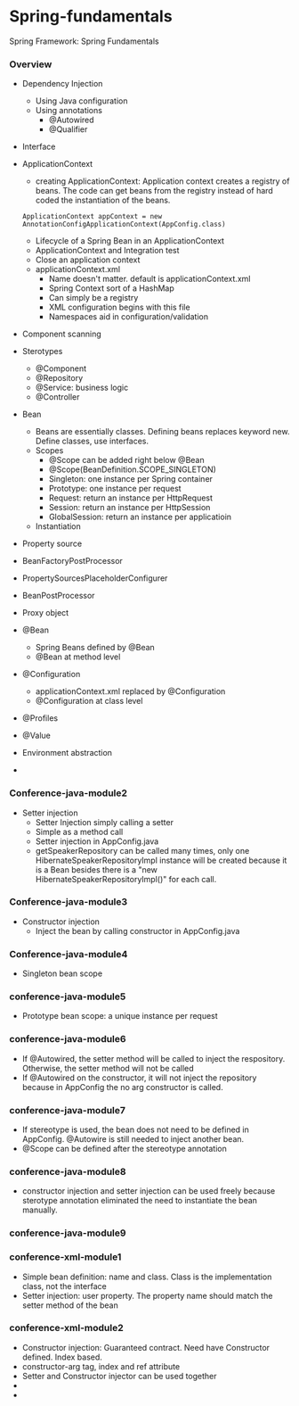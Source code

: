 # Spring-fundamentals
Spring Framework: Spring Fundamentals

### Overview
* Dependency Injection
  * Using Java configuration
  * Using annotations
     * @Autowired
     * @Qualifier
* Interface
* ApplicationContext
  * creating ApplicationContext: Application context creates a registry of beans. The code can get beans from the registry instead of hard coded the instantiation of the beans.
  ```
  ApplicationContext appContext = new AnnotationConfigApplicationContext(AppConfig.class)
  ```
  
  * Lifecycle of a Spring Bean in an ApplicationContext
  * ApplicationContext and Integration test
  * Close an application context
  * applicationContext.xml
    * Name doesn't matter. default is applicationContext.xml
    * Spring Context sort of a HashMap
    * Can simply be a registry
    * XML configuration begins with this file
    * Namespaces aid in configuration/validation
* Component scanning
* Sterotypes
  * @Component
  * @Repository
  * @Service: business logic
  * @Controller
* Bean
  * Beans are essentially classes. Defining beans replaces keyword new. Define classes, use interfaces.
  * Scopes
    * @Scope can be added right below @Bean
    * @Scope(BeanDefinition.SCOPE_SINGLETON)
    * Singleton: one instance per Spring container
    * Prototype: one instance per request
    * Request: return an instance per HttpRequest
    * Session: return an instance per HttpSession
    * GlobalSession: return an instance per applicatioin
  * Instantiation
* Property source
* BeanFactoryPostProcessor
* PropertySourcesPlaceholderConfigurer
* BeanPostProcessor
* Proxy object
* @Bean
  * Spring Beans defined by @Bean
  * @Bean at method level
* @Configuration
  * applicationContext.xml replaced by @Configuration
  * @Configuration at class level
* @Profiles
* @Value
* Environment abstraction
* 


### Conference-java-module2
* Setter injection
  * Setter Injection simply calling a setter
  * Simple as a method call
  * Setter injection in AppConfig.java
  * getSpeakerRepository can be called many times, only one HibernateSpeakerRepositoryImpl instance will be created because it is a Bean besides there is a "new HibernateSpeakerRepositoryImpl()" for each call.
### Conference-java-module3
* Constructor injection
  * Inject the bean by calling constructor in AppConfig.java

### Conference-java-module4
* Singleton bean scope

### conference-java-module5
* Prototype bean scope: a unique instance per request

### conference-java-module6
* If @Autowired, the setter method will be called to inject the respository. Otherwise, the setter method will not be called
* If @Autowired on the constructor, it will not inject the repository because in AppConfig the no arg constructor is called.

### conference-java-module7
* If stereotype is used, the bean does not need to be defined in AppConfig. @Autowire is still needed to inject another bean.
* @Scope can be defined after the stereotype annotation

### conference-java-module8
* constructor injection and setter injection can be used freely because sterotype annotation eliminated the need to instantiate the bean manually.

### conference-java-module9

### conference-xml-module1
* Simple bean definition: name and class. Class is the implementation class, not the interface
* Setter injection: user property. The property name should match the setter method of the bean


### conference-xml-module2
* Constructor injection: Guaranteed contract. Need have Constructor defined. Index based.
* constructor-arg tag, index and ref attribute
* Setter and Constructor injector can be used together
* 
* 


